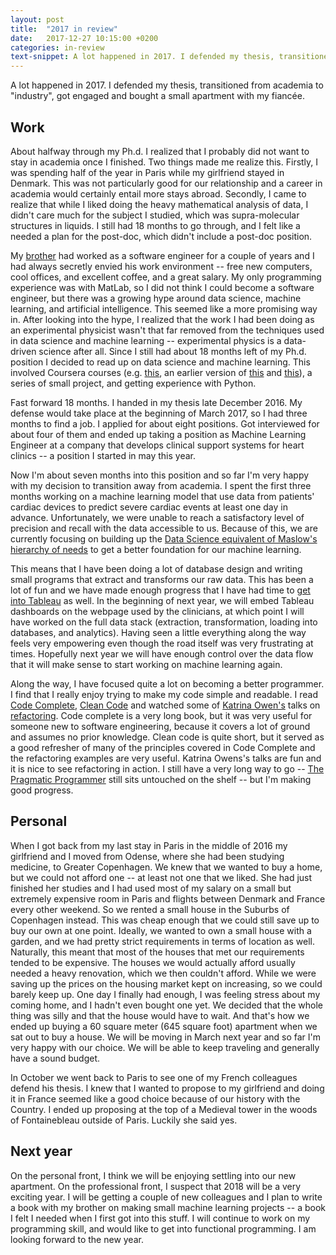 ```yaml
---
layout: post
title:  "2017 in review"
date:   2017-12-27 10:15:00 +0200
categories: in-review
text-snippet: A lot happened in 2017. I defended my thesis, transitioned from academia to "industry", got engaged and bought a small apartment with my fiancée.
---
```

A lot happened in 2017. I defended my thesis, transitioned from academia to "industry", got engaged and bought a small apartment with my fiancée. 

## Work
About halfway through my Ph.d. I realized that I probably did not want to stay in academia once I finished. Two things made me realize this. Firstly, I was spending half of the year in Paris while my girlfriend stayed in Denmark. This was not particularly good for our relationship and a career in academia would certainly entail more stays abroad. Secondly, I came to realize that while I liked doing the heavy mathematical analysis of data, I didn't care much for the subject I studied, which was supra-molecular structures in liquids. I still had 18 months to go through, and I felt like a needed a plan for the post-doc, which didn't include a post-doc position.

My [brother](https://twitter.com/mads_hartmann) had worked as a software engineer for a couple of years and I had always secretly envied his work environment --  free new computers, cool offices, and excellent coffee, and a great salary. My only programming experience was with  MatLab, so I did not think I could become a software engineer, but there was a growing hype around data science, machine learning, and artificial intelligence. This seemed like a more promising way in. After looking into the hype, I realized that the work I had been doing as an experimental physicist wasn't that far removed from the techniques used in data science and machine learning -- experimental physics is a data-driven science after all. Since I still had about 18 months left of my Ph.d. position I decided to read up on data science and machine learning. This involved Coursera courses (e.g. [this](https://www.coursera.org/learn/machine-learning), an earlier version of [this](https://www.coursera.org/specializations/recommender-systems) and [this](https://www.coursera.org/learn/reproducible-research)), a series of small project, and getting experience with Python.

Fast forward 18 months. I handed in my thesis late December 2016. My defense would take place at the beginning of March 2017, so I had three months to find a job. I applied for about eight positions. Got interviewed for about four of them and ended up taking a position as Machine Learning Engineer at a company that develops clinical support systems for heart clinics -- a position I started in may this year.

Now I'm about seven months into this position and so far I'm very happy with my decision to transition away from academia. I spent the first three months working on a machine learning model that use data from patients' cardiac devices to predict severe cardiac events at least one day in advance. Unfortunately, we were unable to reach a satisfactory level of precision and recall with the data accessible to us. Because of this, we are currently focusing on building up the [Data Science equivalent of Maslow's hierarchy of needs](https://hackernoon.com/the-ai-hierarchy-of-needs-18f111fcc007) to get a better foundation for our machine learning.

This means that I have been doing a lot of database design and writing small programs that extract and transforms our raw data. This has been a lot of fun and we have made enough progress that I have had time to [get into Tableau](http://mikkelhartmann.dk/getting-into/2017/12/09/getting-into-tableau.html) as well. In the beginning of next year, we will embed Tableau dashboards on the webpage used by the clinicians, at which point I will have worked on the full data stack (extraction, transformation, loading into databases, and analytics). Having seen a little everything along the way feels very empowering even though the road itself was very frustrating at times. Hopefully next year we will have enough control over the data flow that it will make sense to start working on machine learning again.

Along the way, I have focused quite a lot on becoming a better programmer. I find that I really enjoy trying to make my code simple and readable. I read [Code Complete](https://www.goodreads.com/book/show/4845.Code_Complete?from_search=true), [Clean Code](https://www.goodreads.com/book/show/3735293-clean-code?from_search=true) and watched some of [Katrina Owen's](http://www.kytrinyx.com/) talks on [refactoring](http://www.kytrinyx.com/talks/therapeutic-refactoring/). Code complete is a very long book, but it was very useful for someone new to software engineering, because it covers a lot of ground and assumes no prior knowledge. Clean code is quite short, but it served as a good refresher of many of the principles covered in Code Complete and the refactoring examples are very useful. Katrina Owens's talks are fun and it is nice to see refactoring in action. I still have a very long way to go -- [The Pragmatic Programmer](https://www.goodreads.com/book/show/4099.The_Pragmatic_Programmer?from_search=true) still sits untouched on the shelf -- but I'm making good progress.

## Personal
When I got back from my last stay in Paris in the middle of 2016 my girlfriend and I moved from Odense, where she had been studying medicine, to Greater Copenhagen. We knew that we wanted to buy a home, but we could not afford one -- at least not one that we liked. She had just finished her studies and I had used most of my salary on a small but extremely expensive room in Paris and flights between Denmark and France every other weekend. So we rented a small house in the Suburbs of Copenhagen instead. This was cheap enough that we could still save up to buy our own at one point. Ideally, we wanted to own a small house with a garden, and we had pretty strict requirements in terms of location as well. Naturally, this meant that most of the houses that met our requirements tended to be expensive. The houses we would actually afford usually needed a heavy renovation, which we then couldn't afford. While we were saving up the prices on the housing market kept on increasing, so we could barely keep up. One day I finally had enough, I was feeling stress about my coming home, and I hadn't even bought one yet. We decided that the whole thing was silly and that the house would have to wait. And that's how we ended up buying a 60 square meter (645 square foot) apartment when we sat out to buy a house. We will be moving in March next year and so far I'm very happy with our choice. We will be able to keep traveling and generally have a sound budget.

In October we went back to Paris to see one of my French colleagues defend his thesis. I knew that I wanted to propose to my girlfriend and doing it in France seemed like a good choice because of our history with the Country. I ended up proposing at the top of a Medieval tower in the woods of Fontainebleau outside of Paris. Luckily she said yes.

## Next year
On the personal front, I think we will be enjoying settling into our new apartment. On the professional front, I suspect that 2018 will be a very exciting year. I will be getting a couple of new colleagues and I plan to write a book with my brother on making small machine learning projects --  a book I felt I needed when I first got into this stuff. I will continue to work on my programming skill, and would like to get into functional programming. I am looking forward to the new year.